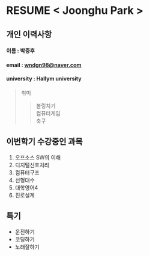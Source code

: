 # RESUME < Joonghu Park >

## 개인 이력사항

#### 이름 : 박중후
#### email : wndgn98@naver.com
#### university : Hallym university

> 취미 
>> 볼링치기    
>> 컴퓨터게임    
>> 축구

## 이번학기 수강중인 과목
1. 오프소스 SW의 이해
2. 디지털신호처리
3. 컴퓨터구조
4. 선형대수
5. 대학영어4 
6. 진로설계

## 특기
* 운전하기
* 코딩하기
* 노래잘하기
